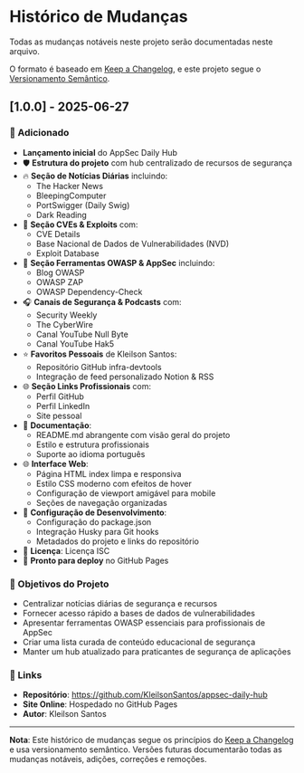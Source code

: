 # Histórico de Mudanças

Todas as mudanças notáveis neste projeto serão documentadas neste arquivo.

O formato é baseado em [Keep a Changelog](https://keepachangelog.com/en/1.0.0/),
e este projeto segue o [Versionamento Semântico](https://semver.org/spec/v2.0.0.html).

## [1.0.0] - 2025-06-27

### 🎉 Adicionado

- **Lançamento inicial** do AppSec Daily Hub
- 🛡️ **Estrutura do projeto** com hub centralizado de recursos de segurança
- 🔥 **Seção de Notícias Diárias** incluindo:
  - The Hacker News
  - BleepingComputer
  - PortSwigger (Daily Swig)
  - Dark Reading
- 🐞 **Seção CVEs & Exploits** com:
  - CVE Details
  - Base Nacional de Dados de Vulnerabilidades (NVD)
  - Exploit Database
- 🔐 **Seção Ferramentas OWASP & AppSec** incluindo:
  - Blog OWASP
  - OWASP ZAP
  - OWASP Dependency-Check
- 🎧 **Canais de Segurança & Podcasts** com:
  - Security Weekly
  - The CyberWire
  - Canal YouTube Null Byte
  - Canal YouTube Hak5
- ⭐ **Favoritos Pessoais** de Kleilson Santos:
  - Repositório GitHub infra-devtools
  - Integração de feed personalizado Notion & RSS
- 🌐 **Seção Links Profissionais** com:
  - Perfil GitHub
  - Perfil LinkedIn
  - Site pessoal
- 📄 **Documentação**:
  - README.md abrangente com visão geral do projeto
  - Estilo e estrutura profissionais
  - Suporte ao idioma português
- 🌐 **Interface Web**:
  - Página HTML index limpa e responsiva
  - Estilo CSS moderno com efeitos de hover
  - Configuração de viewport amigável para mobile
  - Seções de navegação organizadas
- 🔧 **Configuração de Desenvolvimento**:
  - Configuração do package.json
  - Integração Husky para Git hooks
  - Metadados do projeto e links do repositório
- 📜 **Licença**: Licença ISC
- 🚀 **Pronto para deploy** no GitHub Pages

### 🎯 Objetivos do Projeto

- Centralizar notícias diárias de segurança e recursos
- Fornecer acesso rápido a bases de dados de vulnerabilidades
- Apresentar ferramentas OWASP essenciais para profissionais de AppSec
- Criar uma lista curada de conteúdo educacional de segurança
- Manter um hub atualizado para praticantes de segurança de aplicações

### 🔗 Links

- **Repositório**: https://github.com/KleilsonSantos/appsec-daily-hub
- **Site Online**: Hospedado no GitHub Pages
- **Autor**: Kleilson Santos

---

**Nota**: Este histórico de mudanças segue os princípios do [Keep a Changelog](https://keepachangelog.com/) e usa versionamento semântico. Versões futuras documentarão todas as mudanças notáveis, adições, correções e remoções.
